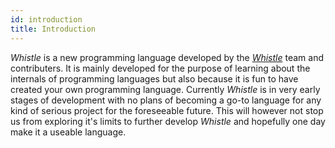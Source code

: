 ```yaml
---
id: introduction
title: Introduction
---
```


_Whistle_ is a new programming language developed by the
_[Whistle](https://github.com/whistle-lang)_ team and contributers. It is mainly
developed for the purpose of learning about the internals of programming
languages but also because it is fun to have created your own programming language.
Currently _Whistle_ is in very early stages of development with no plans of becoming
a go-to language for any kind of serious project for the foreseeable future. This
will however not stop us from exploring it's limits to further develop _Whistle_
and hopefully one day make it a useable language.
